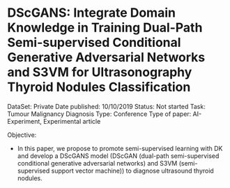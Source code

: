 # DScGANS: Integrate Domain Knowledge in Training Dual-Path Semi-supervised Conditional Generative Adversarial Networks and S3VM for Ultrasonography Thyroid Nodules Classification

DataSet: Private
Date published: 10/10/2019
Status: Not started
Task: Tumour Malignancy Diagnosis
Type: Conference
Type of paper: AI-Experiment, Experimental article

Objective:

- In this paper, we propose to promote semi-supervised learning with DK and develop a DScGANS model (DScGAN (dual-path semi-supervised conditional generative adversarial networks) and S3VM (semi-supervised support vector machine)) to diagnose ultrasound thyroid nodules.